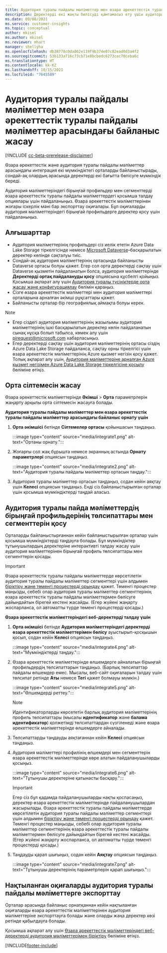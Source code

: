 ```yaml
---
title: Аудитория туралы пайдалы мәліметтер мен өзара әрекеттестік туралы пайдалы мәліметтер арасындағы байланыс жасау
description: Деректерді екі жақты бөлісуді қамтамасыз ету үшін аудитория мен өзара түсіністік туралы пайдалы мәліметтер арасында белсенді байланыс жасаңыз.
ms.date: 09/08/2021
ms.service: customer-insights
ms.topic: conceptual
author: mkisel
ms.author: mkisel
ms.reviewer: mhart
manager: shellyha
ms.openlocfilehash: db38778c0da862e119f9b374e07c82ead0d3a4f2
ms.sourcegitcommit: 53b133a716c73cb71e8bcbedc6273cec70ceba6c
ms.translationtype: HT
ms.contentlocale: kk-KZ
ms.lasthandoff: 10/15/2021
ms.locfileid: "7645589"
---
```

# <a name="create-a-link-between-audience-insights-and-engagement-insights"></a>Аудитория туралы пайдалы мәліметтер мен өзара әрекеттестік туралы пайдалы мәліметтер арасындағы байланыс жасау

[!INCLUDE [cc-beta-prerelease-disclaimer](includes/cc-beta-prerelease-disclaimer.md)]

Өзара әрекеттестік және аудитория туралы пайдалы мәліметтер арасындағы интеграция екі мүмкіндіктегі орталарды байланыстырады, сондай-ақ олардың арасында деректерді екі бағытта бөлісуге мүмкіндік береді.

Аудитория мәліметтеріндегі бірыңғай профильдер мен сегменттерді өзара әрекеттестік туралы пайдалы мәліметтердегі қосымша талдау опциялары үшін пайдаланыңыз. Өзара әрекеттестік мәліметтерінен жоғары іскерлік мәні бар экспорттау оқиғалары. Бұл оқиғаларды аудитория мәліметтеріндегі бірыңғай профильдерге деректер қосу үшін пайдаланыңыз.

## <a name="prerequisites"></a>Алғышарттар

- Аудитория мәліметтерінің профильдері сіз иелік ететін Azure Data Lake Storage тіркелгісінде немесе [Microsoft Dataverse](/powerapps/maker/data-platform/data-platform-intro.md)&ndash;басқарылатын деректер көлінде сақталуы тиіс. 
- Сондай-ақ аудитория мәліметтерінің ортасында байланысты Dataverse ортасы болуы қажет. Егер сол орта деректерді сақтау үшін Dataverse қызметін пайдаланатын болса, аудитория мәліметтерінде **Деректерді ортақ пайдалануды қосу** опциясына құсбелгі қойыңыз. Қосымша ақпарат алу үшін [Аудитория туралы түсініктерде орта жасау және конфигурациялау](../audience-insights/create-environment.md) бөлімін қараңыз.
- Сізге өзара әрекеттестік мәліметтері мен аудитория мәліметтері орталарына арналған әкімші рұқсаттары қажет.
- Байланысты орталар бір географиялық аймақта болуы керек.

> [!NOTE]
> - Егер сіздегі аудитория мәліметтерінің жазылымы аудитория мәліметтерінің ішкі басқарылатын деректер көлін пайдаланатын сынақ нұсқа болып табылса, көмек алу үшін [pirequest@microsoft.com](mailto:pirequest@microsoft.com) хабарласыңыз. 
> - Егер деректерді сақтау үшін аудитория мәліметтерінің ортасы сіздің Azure Data Lake Storage пайдаланса, сақтау орны тіркелгісі үшін өзара әрекеттестік мәліметтерінің Azure қызмет негізін қосу қажет. Толық ақпарат алу үшін, [Аудитория мәліметтеріне арналған Azure қызмет негізімен Azure Data Lake Storage тіркелгісіне қосылу](../audience-insights/connect-service-principal.md) бөліміне өтіңіз. 


## <a name="create-an-environment-link"></a>Орта сілтемесін жасау

Өзара әрекеттестік мәліметтерінде **Әкімші** > **Орта** параметрлерін жаңарту арқылы орта сілтемесін жасауға болады.

**Аудитория туралы пайдалы мәліметтер мен өзара әрекеттестік туралы пайдалы мәліметтер арасындағы байланыс орнату үшін**

1. **Орта әкімшісі** бетінде **Сілтемелер ортасы** қойыншасын таңдаңыз.

    :::image type="content" source="media/integrate1.png" alt-text="Ортаны орнату.":::

1. Жоғарғы сол жақ бұрышта немесе экранның астында **Орнату параметрлері** опциясын таңдаңыз.

     :::image type="content" source="media/integrate2.png" alt-text="Аудитория туралы пайдалы мәліметтер ортасын таңдау.":::

1. Аудитория туралы мәліметтер ортасын таңдаңыз, содан кейін аяқтау үшін **Келесі** опциясын таңдаңыз. Енді сіз байланыстырылған орталар үшін қосымша мүмкіндіктерді таңдай аласыз.
 
## <a name="enable-audience-insights-unified-profiles-attributes-and-segments"></a>Аудитория туралы пайда мәліметтердің бірыңғай профильдерінің төлсипаттары мен сегменттерін қосу

Орталарды байланыстырғаннан кейін байланыстырылған орталар үшін қосымша мүмкіндіктерді таңдауға болады. Бұл мүмкіндіктер тұтынушылардың деректеріне интерактивті талдау жасау үшін аудитория мәліметтерінен бірыңғай профиль төлсипаттары мен сегменттерін қосады.

> [!IMPORTANT]
> Өзара әрекеттестік туралы пайдалы мәліметтерде көрсетілетін аудитория туралы пайдалы мәліметтер сегменттері үшін алдымен [біріктіру және төменгі процестерді орындау](../audience-insights/merge-entities.md) қажет. Төменгі процестер маңызды, себебі олар аудитория туралы мәліметтер сегменттерінің өзара әрекеттестік туралы пайдалы мәліметтермен бөлісуге дайындайтын бірегей кестені жасайды. (Егер жүйені жаңарту жоспарланса, ол автоматты түрде төменгі процестерді қосады.)

**Өзара әрекеттестік мәліметтеріндегі веб-деректерді талдау үшін**

1. **Орта әкімшісі** бетінде **Аудитория мәліметтеріндегі деректерді өзара әрекеттестік мәліметтерімен бөлісу** ауыстырып-қосқышын қосып, содан кейін **Келесі** опциясын таңдаңыз.

    :::image type="content" source="media/integrate4.png" alt-text="Мүмкіндіктерді таңдау.":::

1. Өзара әрекеттестік мәліметтерінде өлшемдерге айналатын бірыңғай профильдердің төлсипаттарын таңдаңыз. (Барлық төлсипаттар пайдалы өлшемдер емес. Мысалы, веб-сайт оқиғаларын талдау үшін төлсипат ретінде **Аты** немесе **Тегі** қажет болмауы мүмкін.)

    :::image type="content" source="media/integrate5.png" alt-text="Өлшемдерді реттеу.":::

   >[!NOTE]
   > Идентификаторларды көрсететін барлық аудитория мәліметтерінің профиль төлсипаттары (мысалы **идентификатор** және **балама идентификатор**) қолжетімді төлсипаттардан сүзгіленеді және өзара әрекеттестік мәліметтерінде өлшемдерге айналады.

1. Төлсипаттарды таңдауды аяқтағаннан кейін **Келесі** опциясын таңдаңыз.
1. Аудитория мәліметтері профилінің өлшемдері мен сегменттерін өзара әрекеттестік мәліметтерінде көре алатын пайдаланушыларды қосыңыз.

    :::image type="content" source="media/integrate6.png" alt-text="Тұтынушы деректеріне қатынасты басқару.":::

   > [!IMPORTANT]
   > Егер сіз бұл қадамда пайдаланушыларды нақты қоспасаңыз, деректер өзара әрекеттестік мәліметтерінде пайдаланушылардан жасырылады.
   > Өзара әрекеттестік туралы пайдалы мәліметтерде көрсетілетін аудитория туралы пайдалы мәліметтер сегменттері үшін алдымен [біріктіру және төменгі процестерді орындау](../audience-insights/merge-entities.md) қажет. Төменгі процестер маңызды, себебі олар аудитория туралы мәліметтер сегменттерінің өзара әрекеттестік туралы пайдалы мәліметтермен бөлісуге дайындайтын бірегей кестені жасайды. (Егер жүйені жаңарту жоспарланса, ол автоматты түрде төменгі процестерді қосады.)

1. Таңдауды қарап шығыңыз, содан кейін **Аяқтау** опциясын таңдаңыз.

    :::image type="content" source="media/integrate7.png" alt-text="Тұтынушы деректерінің параметрлерін қарап шығыңыз.":::

## <a name="export-refined-events-to-audience-insights"></a>Нақтыланған оқиғаларды аудитория туралы пайдалы мәліметтерге экспорттау

Орталар арасында байланыс орнатқаннан кейін нақтыланған оқиғаларды өзара әрекеттестік мәліметтерінен аудитория мәліметтеріне экспорттауға болады және оларды жаңа деректер көзі ретінде қабылдауға болады. 

Қосымша ақпарат алу үшін [Өзара әрекеттестік мәліметтеріндегі веб-деректерді аудитория мәліметтерімен біріктіру](../audience-insights/integrate-engagement-insights.md) бөліміне өтіңіз.

<!--
## Share engagement insights refined events with audience insights

After you create a link between environments, a new option becomes available for you to share [refined events](refined-events.md) with audience insights.

Consider the following when creating refined events for audience insights: 

- Provide a meaningful name for the refined event. It will be used as an activity name in audience insights.
- Select at least the following properties to create an activity in audience insights: 
    - Signal.Action.Name indicates the activity details.
    - Signal.User.Id maps with the customer ID.
    - Signal.View.Uri is a web address as a basis for segments or measures.
    - Signal.Export.Id is a primary key for events.
    - Signal.Timestamp determines the date and time for the activity.

To share refined events:

1. From the engagement insights menu, select **Data** and then select the **Events** tab.
2. On the **Action** menu, select **Share as activity**.

    :::image type="content" source="media/integrate8.png" alt-text="Data shared events settings.":::

3. You can view and stop actively shared events on the **Export and Sharing** tab.
4. -- per Michael K, we need a mock here (Mukesh needs to update to reflect what happens in AUI once a user shares a refined event (i.e. no longer AUI, data wrangler needs to go discover data in the storage, the shared event is available as a DS and entity, correct?)

### Attach refined events shared as activities to unified profiles in audience insights

You can bring customer web activity data from engagement insights into audience insights. In addition to transactional, demographic, or behavioral data, you can view activities on the web in unified customer profiles. You can then use these profiles to get insights such as segments, measures, and predictions for audience activation.

Follow the steps in [data unification](../audience-insights/data-unification.md) to map, match, and merge website authentication information to unified profiles in audience insights.

You can also share refined events that are now available in audience insights, identified as data sources and entities. 

Next, you can relate event data from engagement insights as unified activities in customer profiles.

### Relate refined event data as an activity of a customer profile

After unifying the data, you can configure the activity for the customer profile. For more information, go to [Customer activities](../audience-insights/activities.md).

:::image type="content" source="media/web-event-activity.png" alt-text="Activities page with expanded Edit activity pane.":::

Next, configure the new activity by using mapping elements: 

- **Primary Key**: Signal.Export.Id, a unique ID that is available for every event record in engagement insights. This property is automatically generated.

- **Timestamp**: Signal.Timestamp in the event property.

- **Event**: Signal.Name, the event name that you want to track.

- **Web address**: Signal.View.Uri that refers to the URI of the page that created the event.

- **Details**: Signal.Action.Name to represent the information to associate with the event. The selected property in this case indicates that the event is for email promotion.

- **Activity type**: In this example, we choose the existing activity type WebLog. This selection is a useful filter option to run prediction models or create segments based on this activity type.

- **Set up relationship**: This important setting ties the activity to existing customer profiles. **Signal.User.Id** is the identifier configured in the SDK to be collected. It relates to the user ID in other data sources that are configured in audience insights. 

This example configures the relationship between Signal.User.Id and RetailCustomers:CustomerRetailId, which is the primary key that was identified in the map step of the data unification process.

After processing the activities, you can review customer records and open a customer card to see activities from engagement insights in the timeline. 

> [!TIP]
> To find a customer ID that has an engagement insights activity, go to **Entities** and preview the data for the UnifiedActivity entity. **ActivityTypeDisplay = WebLog** contains the engagement insights activity configured in the preceding example. Copy the customer ID for one of those records and search<!--note from editor: Edit okay? I couldn't quite follow this.-- > for that ID on the **Customers** page.

--> 

[!INCLUDE[footer-include](../includes/footer-banner.md)]
